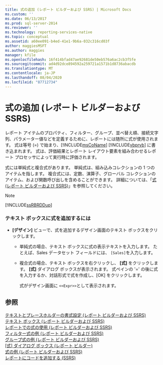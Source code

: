 ```yaml
---
title: 式の追加 (レポート ビルダーおよび SSRS) | Microsoft Docs
ms.custom: ''
ms.date: 06/13/2017
ms.prod: sql-server-2014
ms.reviewer: ''
ms.technology: reporting-services-native
ms.topic: conceptual
ms.assetid: a60ee091-b4ed-41e1-9b6a-032c316cd03f
author: maggiesMSFT
ms.author: maggies
manager: kfile
ms.openlocfilehash: 16f414bfad47ae92681de50eb576a6ac2cb3f5fe
ms.sourcegitcommit: ad4d92dce894592a259721a1571b1d8736abacdb
ms.translationtype: MT
ms.contentlocale: ja-JP
ms.lasthandoff: 08/04/2020
ms.locfileid: "87712734"
---
```

# <a name="add-an-expression-report-builder-and-ssrs"></a>式の追加 (レポート ビルダーおよび SSRS)
  レポート アイテムのプロパティ、フィルター、グループ、並べ替え順、接続文字列、パラメーター値などを定義するために、レポートには随所に式が使用されます。 式は等号 (=) で始まり、[!INCLUDE[msCoName](../../includes/msconame-md.md)] [!INCLUDE[vbprvb](../../includes/vbprvb-md.md)] に書き込まれます。 式は、評価結果とレポート レイアウト要素を組み合わせるレポート プロセッサによって実行時に評価されます。  
  
 式には単純式と複合式があります。 単純式は、組み込みコレクションの 1 つのアイテムを指します。 複合式には、定数、演算子、グローバル コレクションのアイテム、および関数呼び出しを含めることができます。 詳細については、「[式 (レポート ビルダーおよび SSRS)](expressions-report-builder-and-ssrs.md)」を参照してください。  
  
> [!NOTE]  
>  [!INCLUDE[ssRBRDDup](../../includes/ssrbrddup-md.md)]  
  
### <a name="to-add-an-expression-to-a-text-box"></a>テキスト ボックスに式を追加するには  
  
-   **[デザイン]** ビューで、式を追加するデザイン画面のテキスト ボックスをクリックします。  
  
    -   単純式の場合、テキスト ボックスに式の表示テキストを入力します。 たとえば、Sales データセット フィールドには、 `[Sales]`を入力します。  
  
    -   複合式の場合、テキスト ボックスを右クリックし、 **[式]** をクリックします。 **[式]** ダイアログ ボックスが表示されます。 式ペインの '=' の後に式を入力するか、対話形式で式を作成し、[OK] をクリックします。  
  
         式がデザイン画面に `<<Expr>>`として表示されます。  
  
## <a name="see-also"></a>参照  
 [テキストとプレースホルダーの書式設定 &#40;レポート ビルダーおよび SSRS&#41;](formatting-text-and-placeholders-report-builder-and-ssrs.md)   
 [テキスト ボックス &#40;レポート ビルダーおよび SSRS&#41;](text-boxes-report-builder-and-ssrs.md)   
 [レポートでの式の使用 (レポート ビルダーおよび SSRS)](expression-uses-in-reports-report-builder-and-ssrs.md)   
 [フィルター式の例 &#40;レポート ビルダーおよび SSRS&#41;](filter-equation-examples-report-builder-and-ssrs.md)   
 [グループ式の例 &#40;レポート ビルダーおよび SSRS&#41;](expression-examples-report-builder-and-ssrs.md)   
 [[式] ダイアログ ボックス &#40;レポート ビルダー&#41;](../expression-dialog-box-report-builder.md)   
 [式の例 (レポート ビルダーおよび SSRS)](expression-examples-report-builder-and-ssrs.md)   
 [レポートにコードを追加する &#40;SSRS&#41;](add-code-to-a-report-ssrs.md)  
  
  
